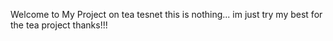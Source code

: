 Welcome to My Project on tea tesnet 
this is nothing... im just try my best for the tea project thanks!!!
